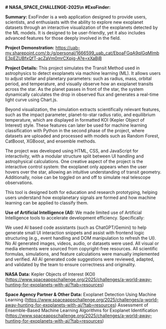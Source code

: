 **# NASA_SPACE_CHALLENGE-2025\n**
**#ExoFinder:**

**Summary:**
ExoFinder is a web application designed to provide users, scientists, and enthusiasts with the ability to explore new exoplanet datasets through an interactive visualization of the exoplanets detected by the ML models. It is designed to be user-friendly, yet it also includes advanced features for those deeply involved in the field.

**Project Demonstration:**
https://uab-my.sharepoint.com/:b:/g/personal/1666599_uab_cat/EboaFGqA9qlGqMImbE3pEZUBfxQfT-acZaVm0mrCXpjg-A?e=xXaBjB

**Project Details:**
This project simulates the Transit Method used in astrophysics to detect exoplanets via machine learning (ML). It allows users to adjust stellar and planetary parameters: such as radius, mass, orbital period, and temperature, and visually observe how an exoplanet transits across the star. As the planet passes in front of the star, the system dynamically calculates the drop in observed flux and generates a real-time light curve using Chart.js.

Beyond visualization, the simulation extracts scientifically relevant features, such as the impact parameter, planet-to-star radius ratio, and equilibrium temperature, which are displayed in formatted KOI (Kepler Object of Interest) style. These features can later be used for machine learning classification with Python in the second phase of the project, where datasets are uploaded and processed with models such as Random Forest, CatBoost, XGBoost, and ensemble methods.

The project was developed using HTML, CSS, and JavaScript for interactivity, with a modular structure split between UI handling and astrophysical calculations. One creative aspect of the project is the interactive control system: the exoplanet only appears when the user hovers over the star, allowing an intuitive understanding of transit geometry. Additionally, noise can be toggled on and off to simulate real telescope observations.

This tool is designed both for education and research prototyping, helping users understand how exoplanetary signals are formed and how machine learning can be applied to classify them.

**Use of Artificial Intelligence (AI):**
We made limited use of Artificial Intelligence tools to accelerate development efficiency. Specifically:

We used AI based code assistants (such as ChatGPT/Gemini) to help generate small UI interaction snippets and assist with frontend logic structuring (e.g., event handling and DOM manipulation to refresh the UI).
No AI generated images, videos, audio, or datasets were used. All visual or media elements were sourced from copyright-free resources.
All scientific formulas, simulations, and feature calculations were manually implemented and verified.
All AI generated code suggestions were reviewed, adapted, and validated by the team to ensure correctness and originality.

**NASA Data:**
Kepler Objects of Interest (KOI) (https://www.spaceappschallenge.org/2025/challenges/a-world-away-hunting-for-exoplanets-with-ai/?tab=resources)

**Space Agency Partner & Other Data:**
Exoplanet Detection Using Machine Learning (https://www.spaceappschallenge.org/2025/challenges/a-world-away-hunting-for-exoplanets-with-ai/?tab=resources)
Assessment of Ensemble-Based Machine Learning Algorithms for Exoplanet Identification (https://www.spaceappschallenge.org/2025/challenges/a-world-away-hunting-for-exoplanets-with-ai/?tab=resources)
